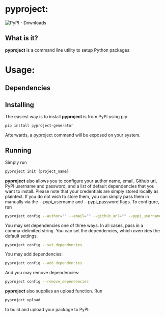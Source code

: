 # pyproject: 
![PyPI - Downloads](https://img.shields.io/pypi/dm/pyproject)

## What is it?

**pyproject** is a command line utility to setup Python packages.

# Usage:

## Dependencies

## Installing

The easiest way is to install **pyproject** is from PyPI using pip:

```sh
pip install pyproject-generator
```

Afterwards, a pyproject command will be exposed on your system.

## Running

Simply run 
```sh
pyproject init {project_name}
```

**pyproject** also allows you to configure your author name, email, Github url,
PyPI username and password, and a list of default dependencies that you want to install. 
Please note that your credentials are simply stored locally as plaintext. 
If you do not wish to store them, you can simply pass them in manually
via the --pypi_username and --pypi_password flags. To configure, run

```sh
pyproject config --author="" --email="" --github_url="" --pypi_username="" --pypi_password=""
```

You may set dependencies one of three ways. In all cases, pass in a comma-delimited string.
You can set the dependencies, which overrides the default settings.

```sh
pyproject config --set_dependencies
```

You may add dependencies:

```sh
pyproject config --add_dependencies
```

And you may remove dependencies:

```sh
pyproject config --remove_dependencies
```

**pyproject** also supplies an upload function. Run

```sh
pyproject upload
```

to build and upload your package to PyPI.
